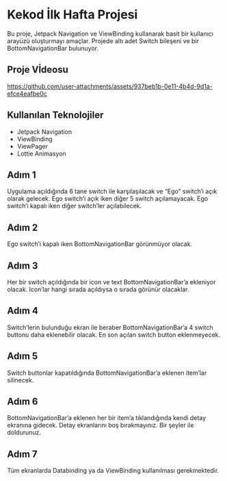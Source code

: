 # Kekod İlk Hafta Projesi

Bu proje, Jetpack Navigation ve ViewBinding kullanarak basit bir kullanıcı arayüzü oluşturmayı amaçlar. Projede altı adet Switch bileşeni ve bir BottomNavigationBar bulunuyor.

## Proje Vİdeosu



https://github.com/user-attachments/assets/937beb1b-0e11-4b4d-9d1a-efce4eafbe0c



## Kullanılan Teknolojiler

- Jetpack Navigation
- ViewBinding
- ViewPager
- Lottie Animasyon

## Adım 1
Uygulama açıldığında 6 tane switch ile karşılaşılacak ve “Ego” switch’i açık olarak gelecek. Ego switch’i açık iken diğer 5 switch açılamayacak. Ego switch’i kapalı iken diğer switch’ler açılabilecek.
## Adım 2
Ego switch’i kapalı iken BottomNavigationBar görünmüyor olacak.
## Adım 3
Her bir switch açıldığında bir icon ve text BottomNavigationBar’a ekleniyor olacak. Icon’lar hangi sırada açıldıysa o sırada görünür olacaklar.
## Adım 4
Switch’lerin bulunduğu ekran ile beraber BottomNavigationBar’a 4 switch buttonu daha eklenebilir olacak. En son açılan switch button eklenmeyecek.
## Adım 5
Switch buttonlar kapatıldığında BottomNavigationBar’a eklenen item’lar silinecek.
## Adım 6
BottomNavigationBar’a eklenen her bir item’a tıklandığında kendi detay ekranına gidecek. Detay ekranlarını boş bırakmayınız. Bir şeyler ile doldurunuz.
## Adım 7
Tüm ekranlarda Databinding ya da ViewBinding kullanılması gerekmektedir.
